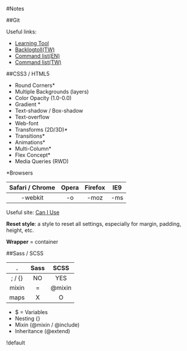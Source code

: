 
#Notes

##Git

Useful links:

* [Learning Tool](http://pcottle.github.io/learnGitBranching/)
* [Backlogtoll(TW)](http://backlogtool.com/git-guide/tw/)
* [Command list(EN)](https://confluence.atlassian.com/stash/basic-git-commands-278071958.html)
* [Command list(TW)](http://shyuanliang.blogspot.tw/2010/12/git-command-list.html)

##CSS3 / HTML5

* Round Corners*
* Multiple Backgrounds (layers)
* Color Opacity (1.0-0.0)
* Gradient *
* Text-shadow / Box-shadow
* Text-overflow
* Web-font
* Transforms (2D/3D)*
* Transitions*
* Animations*
* Multi-Column*
* Flex Concept*
* Media Queries (RWD)

*Browsers

| Safari / Chrome | Opera | Firefox | IE9 |
|:---:|:---:|:---:|:---:|
| -webkit | -o | -moz | -ms |

Useful site: [Can I Use](http://caniuse.com/)

**Reset style**: a style to reset all settings, especially for margin, padding, height, etc.

**Wrapper** = container

##Sass / SCSS

| . | Sass | SCSS | 
|:---:|:---:|:---:|
| ; / {} | NO | YES |
|mixin|=|@mixin|
|maps|X|O|

* $ = Variables
* Nesting {}
* Mixin (@mixin / @include)
* Inheritance (@extend)

!default

